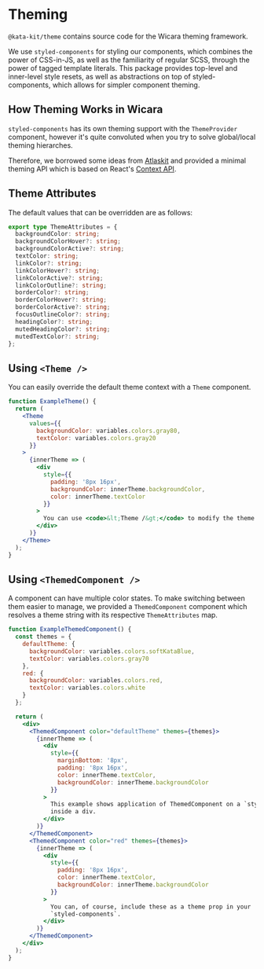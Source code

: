 # Theming

`@kata-kit/theme` contains source code for the Wicara theming framework.

We use `styled-components` for styling our components, which combines the power of CSS-in-JS, as well as the familiarity of regular SCSS, through the power of tagged template literals. This package provides top-level and inner-level style resets, as well as abstractions on top of styled-components, which allows for simpler component theming.

## How Theming Works in Wicara

`styled-components` has its own theming support with the `ThemeProvider` component, however it's quite convoluted when you try to solve global/local theming hierarches.

Therefore, we borrowed some ideas from [Atlaskit](https://atlaskit.atlassian.com/packages/core/theme) and provided a minimal theming API which is based on React's [Context API](https://reactjs.org/docs/context.html).

## Theme Attributes

The default values that can be overridden are as follows:

```ts
export type ThemeAttributes = {
  backgroundColor: string;
  backgroundColorHover?: string;
  backgroundColorActive?: string;
  textColor: string;
  linkColor?: string;
  linkColorHover?: string;
  linkColorActive?: string;
  linkColorOutline?: string;
  borderColor?: string;
  borderColorHover?: string;
  borderColorActive?: string;
  focusOutlineColor?: string;
  headingColor?: string;
  mutedHeadingColor?: string;
  mutedTextColor?: string;
};
```

## Using `<Theme />`

You can easily override the default theme context with a `Theme` component.

```jsx
function ExampleTheme() {
  return (
    <Theme
      values={{
        backgroundColor: variables.colors.gray80,
        textColor: variables.colors.gray20
      }}
    >
      {innerTheme => (
        <div
          style={{
            padding: '8px 16px',
            backgroundColor: innerTheme.backgroundColor,
            color: innerTheme.textColor
          }}
        >
          You can use <code>&lt;Theme /&gt;</code> to modify the theme context.
        </div>
      )}
    </Theme>
  );
}
```

## Using `<ThemedComponent />`

A component can have multiple color states. To make switching between them easier to manage, we provided a `ThemedComponent` component which resolves a theme string with its respective `ThemeAttributes` map.

```jsx
function ExampleThemedComponent() {
  const themes = {
    defaultTheme: {
      backgroundColor: variables.colors.softKataBlue,
      textColor: variables.colors.gray70
    },
    red: {
      backgroundColor: variables.colors.red,
      textColor: variables.colors.white
    }
  };

  return (
    <div>
      <ThemedComponent color="defaultTheme" themes={themes}>
        {innerTheme => (
          <div
            style={{
              marginBottom: '8px',
              padding: '8px 16px',
              color: innerTheme.textColor,
              backgroundColor: innerTheme.backgroundColor
            }}
          >
            This example shows application of ThemedComponent on a `style` prop
            inside a div.
          </div>
        )}
      </ThemedComponent>
      <ThemedComponent color="red" themes={themes}>
        {innerTheme => (
          <div
            style={{
              padding: '8px 16px',
              color: innerTheme.textColor,
              backgroundColor: innerTheme.backgroundColor
            }}
          >
            You can, of course, include these as a theme prop in your
            `styled-components`.
          </div>
        )}
      </ThemedComponent>
    </div>
  );
}
```
